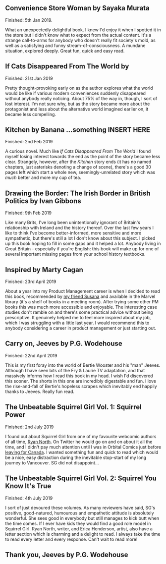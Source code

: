 ## Convenience Store Woman by Sayaka Murata

Finished: 5th Jan 2019.

What an unexpectedly delightful book. I knew I'd enjoy it when I spotted it in the store but I didn't know what to expect from the actual content. It's a strange call-to-arms for anybody who doesn't really fit society's mold, as well as a satisfying and funny stream-of-consciousness. A mundane situation, explored deeply. Great fun, quick and easy read.

## If Cats Disappeared From The World by

Finished: 21st Jan 2019

Pretty thought-provoking early on as the author explores what the world would be like if various modern conveniences suddenly disappeared without anybody really noticing. About 75% of the way in, though, I sort of lost interest. I'm not sure why, but as the story became more about the protagonist and less about the alternative world imagined earlier on, it became less compelling.

## Kitchen by Banana ...something INSERT HERE

Finished: 2nd Feb 2019

A curious novel. Much like _If Cats Disappeared From The World_ I found myself losing interest towards the end as the point of the story became less clear. Strangely, however, after the _Kitchen_ story ends (it has no named chapters, just asterisks denoting a change of scene), there's a good 30 pages left which start a whole new, seemingly-unrelated story which was _much_ better and more my cup of tea.

## Drawing the Border: The Irish Border in British Politics by Ivan Gibbons

Finished: 9th Feb 2019

Like many Brits, I've long been unintentionally ignorant of Britain's relationship with Ireland and the history thereof. Over the last few years I like to think I've become better-informed, more sensitive and more sympathetic, but there's still a lot I don't know about this subject. I picked up this book hoping to fill in some gaps and it helped a lot. Anybody living in Great Britain - especially if you're English: this book will make up for one of several important missing pages from your school history textbooks.

## Inspired by Marty Cagan

Finished: 23rd April 2019

About a year into my Product Management career is when I decided to read this book, recommended by [my friend Susana](https://www.susanavideiralopes.com/) and available in the Marvel library (it's a shelf of books in a meeting room). After trying some other PM books this was much more accessible and enjoyable. The interesting case studies don't ramble on and there's some practical advice without being prescriptive. It genuinely helped me to feel more inspired about my job, which I was struggling with a little last year. I would recommend this to anybody considering a career in product management or just starting out.

## Carry on, Jeeves by P.G. Wodehouse

Finished: 22nd April 2019

This is my first foray into the world of Bertie Wooster and his "man" Jeeves. Although I have seen bits of the Fry & Laurie TV adaptation, and that massively informs how I read this book in my head. I wish I'd discovered this sooner. The shorts in this one are incredibly digestable and fun. I love the rise-and-fall of Bertie's hopeless scrapes which inevitably end happily thanks to Jeeves. Really fun read.

## The Unbeatable Squirrel Girl Vol. 1: Squirrel Power

Finished: 2nd July 2019

I found out about Squirrel Girl from one of my favourite webcomic authors of all time, [Ryan North](https://twitter.com/ryanqnorth). On Twitter he would go on and on about it all the time, and I didn't pay much attention until I was in Orbital Comics just before [leaving for Canada](/blog/canada). I wanted something fun and quick to read which would be a nice, easy distraction during the inevitable stop-start of my long journey to Vancouver. SG did not disappoint...

## The Unbeatable Squirrel Girl Vol. 2: Squirrel You Know It's True

Finished: 4th July 2019

I sort of just devoured these volumes. As many reviewers have said, SG's positive, good-natured, humourous and empathetic attitude is absolutely wonderful. She sees good in everybody but still manages to kick butt when the time comes. If I ever have kids they would find a good role model in Squirrel Girl. Ryan North‎, writer, and ‎Erica Henderson, artist, also have a letter section which is charming and a delight to read. I always take the time to read every letter and every response. Can't wait to read more!

## Thank you, Jeeves by P.G. Wodehouse

